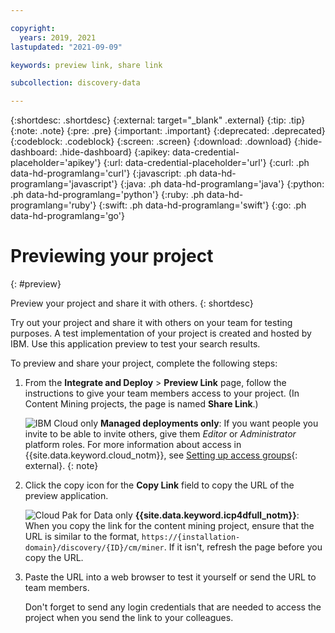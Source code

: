 ```yaml
---

copyright:
  years: 2019, 2021
lastupdated: "2021-09-09"

keywords: preview link, share link

subcollection: discovery-data

---
```


{:shortdesc: .shortdesc}
{:external: target="_blank" .external}
{:tip: .tip}
{:note: .note}
{:pre: .pre}
{:important: .important}
{:deprecated: .deprecated}
{:codeblock: .codeblock}
{:screen: .screen}
{:download: .download}
{:hide-dashboard: .hide-dashboard}
{:apikey: data-credential-placeholder='apikey'} 
{:url: data-credential-placeholder='url'}
{:curl: .ph data-hd-programlang='curl'}
{:javascript: .ph data-hd-programlang='javascript'}
{:java: .ph data-hd-programlang='java'}
{:python: .ph data-hd-programlang='python'}
{:ruby: .ph data-hd-programlang='ruby'}
{:swift: .ph data-hd-programlang='swift'}
{:go: .ph data-hd-programlang='go'}

# Previewing your project
{: #preview}

Preview your project and share it with others.
{: shortdesc}

Try out your project and share it with others on your team for testing purposes. A test implementation of your project is created and hosted by IBM. Use this application preview to test your search results. 

To preview and share your project, complete the following steps:

1.  From the **Integrate and Deploy** > **Preview Link** page, follow the instructions to give your team members access to your project. (In Content Mining projects, the page is named **Share Link**.)

    ![IBM Cloud only](images/ibm-cloud.png) **Managed deployments only**: If you want people you invite to be able to invite others, give them *Editor* or *Administrator* platform roles. For more information about access in {{site.data.keyword.cloud_notm}}, see [Setting up access groups](https://cloud.ibm.com/docs/account?topic=account-groups&interface=ui){: external}.
    {: note}

1.  Click the copy icon for the **Copy Link** field to copy the URL of the preview application.

    ![Cloud Pak for Data only](images/desktop.png) **{{site.data.keyword.icp4dfull_notm}}**: When you copy the link for the content mining project, ensure that the URL is similar to the format, `https://{installation-domain}/discovery/{ID}/cm/miner`. If it isn't, refresh the page before you copy the URL.
1.  Paste the URL into a web browser to test it yourself or send the URL to team members.

    Don't forget to send any login credentials that are needed to access the project when you send the link to your colleagues.
 